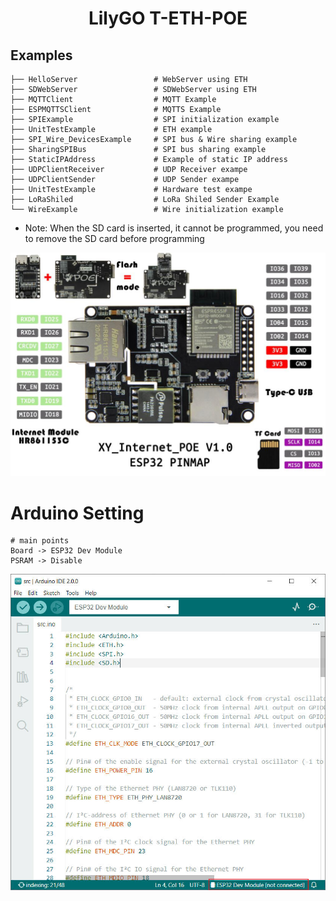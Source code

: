 <h1 align = "center">LilyGO T-ETH-POE</h1>

## Examples

```
├── HelloServer                 # WebServer using ETH
├── SDWebServer                 # SDWebServer using ETH
├── MQTTClient                  # MQTT Example
├── ESPMQTTSClient              # MQTTS Example
├── SPIExample                  # SPI initialization example
├── UnitTestExample             # ETH example
├── SPI_Wire_DevicesExample     # SPI bus & Wire sharing example
├── SharingSPIBus               # SPI bus sharing example
├── StaticIPAddress             # Example of static IP address
├── UDPClientReceiver           # UDP Receiver exampe
├── UDPClientSender             # UDP Sender exampe
├── UnitTestExample             # Hardware test exampe
├── LoRaShiled                  # LoRa Shiled Sender Example
└── WireExample                 # Wire initialization example

```

- Note: When the SD card is inserted, it cannot be programmed, you need to remove the SD card before programming

![](image/product.jpg)

# Arduino Setting

```
# main points
Board -> ESP32 Dev Module
PSRAM -> Disable
```

![](image/arduino.jpg)